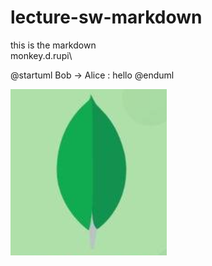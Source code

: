 # lecture-sw-markdown
  this is the markdown\
  monkey.d.rupi\


@startuml
Bob -> Alice : hello
@enduml


![MongoDB](images/mongo-log.png)
